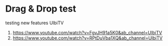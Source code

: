 # Drag & Drop test

testing new features
UlbiTV

1. https://www.youtube.com/watch?v=FgvJH91a5K0&ab_channel=UlbiTV
2. https://www.youtube.com/watch?v=RPtDuVba1XQ&ab_channel=UlbiTV
